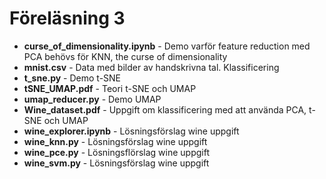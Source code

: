 # Föreläsning 3

- **curse_of_dimensionality.ipynb** - Demo varför feature reduction med PCA behövs för KNN, the curse of dimensionality
- **mnist.csv** - Data med bilder av handskrivna tal. Klassificering
- **t_sne.py** - Demo t-SNE
- **tSNE_UMAP.pdf** - Teori t-SNE och UMAP
- **umap_reducer.py** - Demo UMAP
- **Wine_dataset.pdf** - Uppgift om klassificering med att använda PCA, t-SNE och UMAP
- **wine_explorer.ipynb** - Lösningsförslag wine uppgift
- **wine_knn.py** - Lösningsförslag wine uppgift
- **wine_pce.py** - Lösningsflörslag wine uppgift
- **wine_svm.py** - Lösningsförslag wine uppgift
